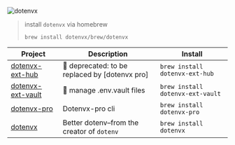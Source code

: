 ![dotenvx](https://dotenvx.com/better-banner.png)

> install `dotenvx` via homebrew
> ```
> brew install dotenvx/brew/dotenvx
> ```

<!-- project_table_start -->
| Project                                                       | Description                                   | Install                        |
| ------------------------------------------------------------- | --------------------------------------------- | ------------------------------ |
| [dotenvx-ext-hub](https://github.com/dotenvx/dotenvx-ext-hub) | 🚫 deprecated: to be replaced by [dotenvx pro] | `brew install dotenvx-ext-hub` |
| [dotenvx-ext-vault](https://github.com/dotenvx/dotenvx-ext-vault) | 🔐 manage .env.vault files | `brew install dotenvx-ext-vault` |
| [dotenvx-pro](https://github.com/dotenvx/dotenvx-pro)         | Dotenvx-pro cli                               | `brew install dotenvx-pro`     |
| [dotenvx](https://github.com/dotenvx/dotenvx)                 | Better dotenv–from the creator of `dotenv`    | `brew install dotenvx`         |
<!-- project_table_end -->
